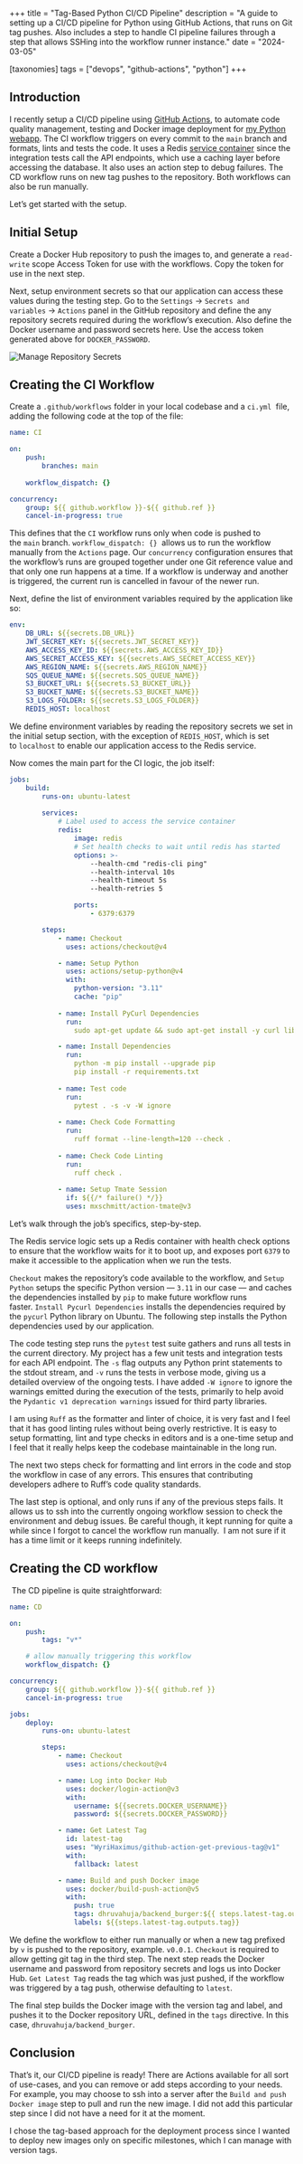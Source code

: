 +++
title = "Tag-Based Python CI/CD Pipeline"
description = "A guide to setting up a CI/CD pipeline for Python using GitHub Actions, that runs on Git tag pushes. Also includes a step to handle CI pipeline failures through a step that allows SSHing into the workflow runner instance."
date = "2024-03-05"

[taxonomies]
tags = ["devops", "github-actions", "python"]
+++

## Introduction

I recently setup a CI/CD pipeline using [GitHub Actions](https://docs.github.com/en/actions/quickstart "https://docs.github.com/en/actions/quickstart"), to automate code quality management, testing and Docker image deployment for [my Python webapp](https://github.com/dhruv-ahuja/backend_burger "https://github.com/dhruv-ahuja/backend_burger"). The CI workflow triggers on every commit to the `main` branch and formats, lints and tests the code. It uses a Redis [service container](https://docs.github.com/en/actions/using-containerized-services/about-service-containers "https://docs.github.com/en/actions/using-containerized-services/about-service-containers") since the integration tests call the API endpoints, which use a caching layer before accessing the database. It also uses an action step to debug failures. The CD workflow runs on new tag pushes to the repository. Both workflows can also be run manually.

Let’s get started with the setup.

## Initial Setup

Create a Docker Hub repository to push the images to, and generate a `read-write` scope Access Token for use with the workflows. Copy the token for use in the next step.

Next, setup environment secrets so that our application can access these values during the testing step. Go to the `Settings` → `Secrets and variables` → `Actions` panel in the GitHub repository and define the any repository secrets required during the workflow’s execution. Also define the Docker username and password secrets here. Use the access token generated above for `DOCKER_PASSWORD`.

![Manage Repository Secrets](/images/repository_secrets.png)

## Creating the CI Workflow

Create a `.github/workflows` folder in your local codebase and a `ci.yml`  file, adding the following code at the top of the file:

```yaml
name: CI

on:
    push:
        branches: main
    
    workflow_dispatch: {}

concurrency:
    group: ${{ github.workflow }}-${{ github.ref }}
    cancel-in-progress: true
```

This defines that the `CI` workflow runs only when code is pushed to the `main` branch. `workflow_dispatch: {}`  allows us to run the workflow manually from the `Actions` page. Our `concurrency` configuration ensures that the workflow’s runs are grouped together under one Git reference value and that only one run happens at a time. If a workflow is underway and another is triggered, the current run is cancelled in favour of the newer run.

Next, define the list of environment variables required by the application like so:

```yaml
env:
    DB_URL: ${{secrets.DB_URL}}
    JWT_SECRET_KEY: ${{secrets.JWT_SECRET_KEY}}
    AWS_ACCESS_KEY_ID: ${{secrets.AWS_ACCESS_KEY_ID}}
    AWS_SECRET_ACCESS_KEY: ${{secrets.AWS_SECRET_ACCESS_KEY}}
    AWS_REGION_NAME: ${{secrets.AWS_REGION_NAME}}
    SQS_QUEUE_NAME: ${{secrets.SQS_QUEUE_NAME}}
    S3_BUCKET_URL: ${{secrets.S3_BUCKET_URL}}
    S3_BUCKET_NAME: ${{secrets.S3_BUCKET_NAME}}
    S3_LOGS_FOLDER: ${{secrets.S3_LOGS_FOLDER}}
    REDIS_HOST: localhost
```

We define environment variables by reading the repository secrets we set in the initial setup section, with the exception of `REDIS_HOST`, which is set to `localhost` to enable our application access to the Redis service.

Now comes the main part for the CI logic, the job itself:

```yaml
jobs:
    build:
        runs-on: ubuntu-latest
        
        services:
            # Label used to access the service container
            redis:
                image: redis
                # Set health checks to wait until redis has started
                options: >-
                    --health-cmd "redis-cli ping"
                    --health-interval 10s
                    --health-timeout 5s
                    --health-retries 5

                ports:
                    - 6379:6379

        steps:
            - name: Checkout
              uses: actions/checkout@v4

            - name: Setup Python
              uses: actions/setup-python@v4
              with:
                python-version: "3.11"
                cache: "pip"
            
            - name: Install PyCurl Dependencies
              run: 
                sudo apt-get update && sudo apt-get install -y curl libcurl4-openssl-dev build-essential libssl-dev

            - name: Install Dependencies
              run:
                python -m pip install --upgrade pip
                pip install -r requirements.txt
            
            - name: Test code
              run: 
                pytest . -s -v -W ignore
            
            - name: Check Code Formatting
              run:
                ruff format --line-length=120 --check . 
            
            - name: Check Code Linting
              run: 
                ruff check .
            
            - name: Setup Tmate Session
              if: ${{/* failure() */}}
              uses: mxschmitt/action-tmate@v3
```

Let’s walk through the job’s specifics, step-by-step.

The Redis service logic sets up a Redis container with health check options to ensure that the workflow waits for it to boot up, and exposes port `6379` to make it accessible to the application when we run the tests.

`Checkout` makes the repository’s code available to the workflow, and `Setup Python` setups the specific Python version — `3.11` in our case — and caches the dependencies installed by `pip` to make future workflow runs faster. `Install Pycurl Dependencies` installs the dependencies required by the `pycurl` Python library on Ubuntu. The following step installs the Python dependencies used by our application.

The code testing step runs the `pytest` test suite gathers and runs all tests in the current directory. My project has a few unit tests and integration tests for each API endpoint. The `-s` flag outputs any Python print statements to the stdout stream, and `-v` runs the tests in verbose mode, giving us a detailed overview of the ongoing tests. I have added `-W ignore` to ignore the warnings emitted during the execution of the tests, primarily to help avoid the `Pydantic v1 deprecation warnings` issued for third party libraries.

I am using `Ruff` as the formatter and linter of choice, it is very fast and I feel that it has good linting rules without being overly restrictive. It is easy to setup formatting, lint and type checks in editors and is a one-time setup and I feel that it really helps keep the codebase maintainable in the long run.

The next two steps check for formatting and lint errors in the code and stop the workflow in case of any errors. This ensures that contributing developers adhere to Ruff’s code quality standards.

The last step is optional, and only runs if any of the previous steps fails. It allows us to ssh into the currently ongoing workflow session to check the environment and debug issues. Be careful though, it kept running for quite a while since I forgot to cancel the workflow run manually.  I am not sure if it has a time limit or it keeps running indefinitely.

## Creating the CD workflow

 The CD pipeline is quite straightforward:

```yaml
name: CD

on:
    push:
        tags: "v*"

    # allow manually triggering this workflow
    workflow_dispatch: {}

concurrency:
    group: ${{ github.workflow }}-${{ github.ref }}
    cancel-in-progress: true

jobs:
    deploy:
        runs-on: ubuntu-latest

        steps:
            - name: Checkout
              uses: actions/checkout@v4

            - name: Log into Docker Hub
              uses: docker/login-action@v3
              with:
                username: ${{secrets.DOCKER_USERNAME}}
                password: ${{secrets.DOCKER_PASSWORD}}

            - name: Get Latest Tag
              id: latest-tag
              uses: "WyriHaximus/github-action-get-previous-tag@v1"
              with:
                fallback: latest

            - name: Build and push Docker image
              uses: docker/build-push-action@v5
              with:
                push: true
                tags: dhruvahuja/backend_burger:${{ steps.latest-tag.outputs.tag }}
                labels: ${{steps.latest-tag.outputs.tag}}
```

We define the workflow to either run manually or when a new tag prefixed by `v` is pushed to the repository, example. `v0.0.1`. `Checkout` is required to allow getting git tag in the third step. The next step reads the Docker username and password from repository secrets and logs us into Docker Hub. `Get Latest Tag` reads the tag which was just pushed, if the workflow was triggered by a tag push, otherwise defaulting to `latest`.

The final step builds the Docker image with the version tag and label, and pushes it to the Docker repository URL, defined in the `tags` directive. In this case, `dhruvahuja/backend_burger`.

## Conclusion

That’s it, our CI/CD pipeline is ready! There are Actions available for all sort of use-cases, and you can remove or add steps according to your needs. For example, you may choose to ssh into a server after the `Build and push Docker image` step to pull and run the new image. I did not add this particular step since I did not have a need for it at the moment.

I chose the tag-based approach for the deployment process since I wanted to deploy new images only on specific milestones, which I can manage with version tags.

